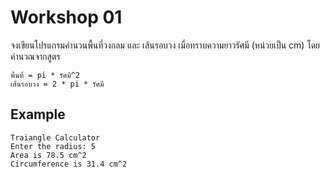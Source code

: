 # Workshop 01

จงเขียนโปรแกรมคำนวนพื้นที่วงกลม และ เส้นรอบวง
เมื่อทราบความยาวรัศมี (หน่วยเป็น cm) โดยคำนวณจากสูตร

```
พื้นที่ = pi * รัศมี^2 
เส้นรอบวง = 2 * pi * รัศมี 
```

## Example
```
Traiangle Calculator
Enter the radius: 5
Area is 78.5 cm^2
Circumference is 31.4 cm^2
```
